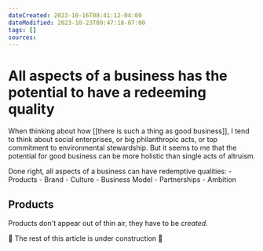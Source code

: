 ```yaml
---
dateCreated: 2023-10-16T08:41:12-04:00
dateModified: 2023-10-23T09:47:18-07:00
tags: []
sources: 
---
```


# All aspects of a business has the potential to have a redeeming quality

When thinking about how [[there is such a thing as good business]], I tend to think about social enterprises, or big philanthropic acts, or top commitment to environmental stewardship. But it seems to me that the potential for good business can be more holistic than single acts of altruism.

Done right, all aspects of a business can have redemptive qualities:
	- Products
	- Brand
	- Culture
	- Business Model
	- Partnerships
	- Ambition

## Products
Products don't appear out of thin air, they have to be *created*.

🚧 The rest of this article is under construction 🚧